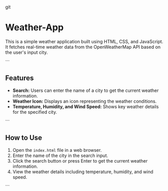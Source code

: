 <!DOCTYPE html>
<head>
    <meta charset="UTF-8">
    <meta name="viewport" content="width=device-width, initial-scale=1.0">
    <!-- <title>Weather App Documentation</title> -->
</head>
<body>git
    <div>
     <div class="documentation">
        <h1>Weather-App</h1>
        <p>This is a simple weather application built using HTML, CSS, and JavaScript. It fetches real-time weather data from the OpenWeatherMap API based on the user's input city.</p>
       ```
       <h2>Features</h2>    
        <ul>
            <li><strong>Search:</strong> Users can enter the name of a city to get the current weather information.</li>
            <li><strong>Weather Icon:</strong> Displays an icon representing the weather conditions.</li>
            <li><strong>Temperature, Humidity, and Wind Speed:</strong> Shows key weather details for the specified city.</li>
        </ul>
        ```
        <h2>How to Use</h2>
        <ol>
            <li>Open the <code>index.html</code> file in a web browser.</li>
            <li>Enter the name of the city in the search input.</li>
            <li>Click the search button or press Enter to get the current weather information.</li>
            <li>View the weather details including temperature, humidity, and wind speed.</li>
        </ol>
        ```
     </div>
    </div>
    
</body>
</html>
